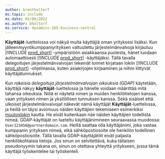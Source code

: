 ```yaml
---
author: brentholtorf
ms.topic: include
ms.date: 05/09/2022
ms.author: bholtorf
ms.service: dynamics-365-business-central
---
```

**Käyttäjät**-luettelossa voi näkyä muita käyttäjiä oman yrityksesi lisäksi. Kun jälleenmyyntikumppaniyrityksen valtuutettu järjestelmänvalvoja kirjautuu [!INCLUDE [prod_short](prod_short.md)] -ympäristöön asiakkaansa puolesta, hänet luodaan automaattisesti [!INCLUDE [prod_short](prod_short.md)] -käyttäjäksi. Tällä tavalla delegoitujen järjestelmänvalvojan tekemät toimet kirjataan lokiin [!INCLUDE [prod_short](prod_short.md)] -ohjelmassa, kuten asiakirjojen kirjaaminen ja niihin liittyvät käyttäjätunnukset.  

Kun *rakeisia delegoituja järjestelmänvalvojan oikeuksia (GDAP)* käytetään, käyttäjä näkyy **käyttäjät**-luettelossa ja hänelle voidaan määrittää mitä tahansa oikeuksia. Niitä ei näytetä nimen ja muiden henkilötietojen kanssa, vaan yrityksen nimen ja yksilöllisen tunnuksen kanssa. Sekä sisäiset että ulkoiset järjestelmänvalvojat näkevät nämä käyttäjät **Käyttäjät**-luettelossa, ja heillä on täysi avoimuus näiden käyttäjien tekemiseen esimerkiksi [muutoslokin](../across-log-changes.md) kautta. He eivät kuitenkaan näe näiden käyttäjien todellista nimeä. GDAP-käyttäjät on lueteltu käyttäjänimineen seuraavassa muodossa: `User123456@partnerdomain.com`. Heillä saattaa olla käyttäjänimi, joka vastaa kumppanin yrityksen nimeä, eikä sähköpostiosoite ole henkilön todellinen sähköpostiosoite. Tällä tavalla GDAP-käyttäjätilit eivät paljasta henkilökohtaisia tietoja. Jos sinun on selvitettävä, kuka tällaisen pseudonyymin takana on, sinun on otettava yhteyttä yritykseen, jossa tämä käyttäjä työskentelee tai työskenteli.  

